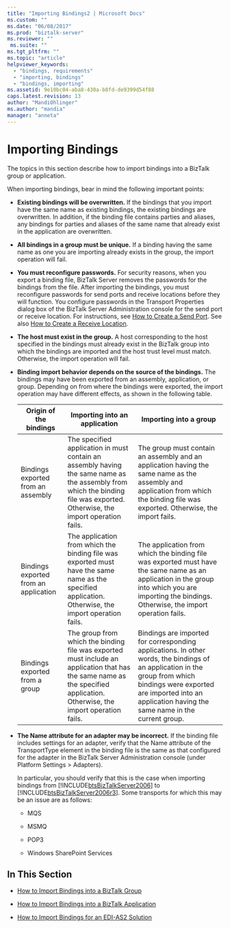 ```yaml
---
title: "Importing Bindings2 | Microsoft Docs"
ms.custom: ""
ms.date: "06/08/2017"
ms.prod: "biztalk-server"
ms.reviewer: ""
 ms.suite: ""
ms.tgt_pltfrm: ""
ms.topic: "article"
helpviewer_keywords: 
  - "bindings, requirements"
  - "importing, bindings"
  - "bindings, importing"
ms.assetid: 9e10bc04-aba8-430a-b8fd-de9399d54f88
caps.latest.revision: 13
author: "MandiOhlinger"
ms.author: "mandia"
manager: "anneta"
---
```

# Importing Bindings
The topics in this section describe how to import bindings into a BizTalk group or application.  
  
 When importing bindings, bear in mind the following important points:  
  
-   **Existing bindings will be overwritten.** If the bindings that you import have the same name as existing bindings, the existing bindings are overwritten. In addition, if the binding file contains parties and aliases, any bindings for parties and aliases of the same name that already exist in the application are overwritten.  
  
-   **All bindings in a group must be unique.** If a binding having the same name as one you are importing already exists in the group, the import operation will fail.  
  
-   **You must reconfigure passwords.** For security reasons, when you export a binding file, BizTalk Server removes the passwords for the bindings from the file. After importing the bindings, you must reconfigure passwords for send ports and receive locations before they will function. You configure passwords in the Transport Properties dialog box of the BizTalk Server Administration console for the send port or receive location. For instructions, see [How to Create a Send Port](../core/how-to-create-a-send-port2.md). See also [How to Create a Receive Location](../core/how-to-create-a-receive-location.md).  
  
-   **The host must exist in the group.** A host corresponding to the host specified in the bindings must already exist in the BizTalk group into which the bindings are imported and the host trust level must match. Otherwise, the import operation will fail.  
  
-   **Binding import behavior depends on the source of the bindings.** The bindings may have been exported from an assembly, application, or group. Depending on from where the bindings were exported, the import operation may have different effects, as shown in the following table.  
  
    |Origin of the bindings|Importing into an application|Importing into a group|  
    |----------------------------|-----------------------------------|----------------------------|  
    |Bindings exported from an assembly|The specified application in must contain an assembly having the same name as the assembly from which the binding file was exported. Otherwise, the import operation fails.|The group must contain an assembly and an application having the same name as the assembly and application from which the binding file was exported. Otherwise, the import fails.|  
    |Bindings exported from an application|The application from which the binding file was exported must have the same name as the specified application. Otherwise, the import operation fails.|The application from which the binding file was exported must have the same name as an application in the group into which you are importing the bindings. Otherwise, the import operation fails.|  
    |Bindings exported from a group|The group from which the binding file was exported must include an application that has the same name as the specified application. Otherwise, the import operation fails.|Bindings are imported for corresponding applications. In other words, the bindings of an application in the group from which bindings were exported are imported into an application having the same name in the current group.|  
  
-   **The Name attribute for an adapter may be incorrect.** If the binding file includes settings for an adapter, verify that the Name attribute of the TransportType element in the binding file is the same as that configured for the adapter in the BizTalk Server Administration console (under Platform Settings > Adapters).  
  
     In particular, you should verify that this is the case when importing bindings from [!INCLUDE[btsBizTalkServer2006](../includes/btsbiztalkserver2006-md.md)] to [!INCLUDE[btsBizTalkServer2006r3](../includes/btsbiztalkserver2006r3-md.md)]. Some transports for which this may be an issue are as follows:  
  
    -   MQS  
  
    -   MSMQ  
  
    -   POP3  
  
    -   Windows SharePoint Services  
  
## In This Section  
  
-   [How to Import Bindings into a BizTalk Group](../core/how-to-import-bindings-into-a-biztalk-group.md)  
  
-   [How to Import Bindings into a BizTalk Application](../core/how-to-import-bindings-into-a-biztalk-application.md)  
  
-   [How to Import Bindings for an EDI-AS2 Solution](../core/how-to-import-bindings-for-an-edi-as2-solution.md)